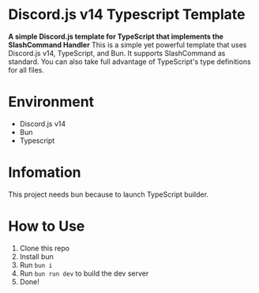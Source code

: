 # Discord.js v14 Typescript Template
**A simple Discord.js template for TypeScript that implements the SlashCommand Handler**
This is a simple yet powerful template that uses Discord.js v14, TypeScript, and Bun. It supports SlashCommand as standard.
You can also take full advantage of TypeScript's type definitions for all files.
# Environment
- Discord.js v14
- Bun
- Typescript

# Infomation
This project needs bun because to launch TypeScript builder.

# How to Use
1. Clone this repo
2. Install bun
3. Run `bun i`
4. Run `bun run dev` to build the dev server
5. Done!
